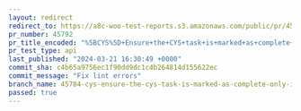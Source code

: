 ```yaml
---
layout: redirect
redirect_to: https://a8c-woo-test-reports.s3.amazonaws.com/public/pr/45792/api/index.html
pr_number: 45792
pr_title_encoded: "%5BCYS%5D+Ensure+the+CYS+task+is+marked+as+complete+only+if+the+user+customized+their+theme+in+the+editor"
pr_test_type: api
last_published: "2024-03-21 16:30:49 +0000"
commit_sha: c4b65a9756ec1f90dd9dc1c4b264814d155622ec
commit_message: "Fix lint errors"
branch_name: 45784-cys-ensure-the-cys-task-is-marked-as-complete-only-if-the-user-customized-their-theme-in-the-editor
passed: true
---
```

